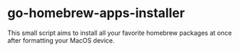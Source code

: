 # go-homebrew-apps-installer
This small script aims to install all your favorite homebrew packages at once after formatting your MacOS device.
